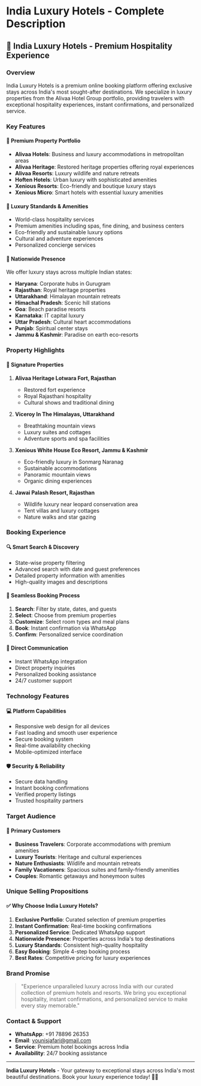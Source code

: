 # India Luxury Hotels - Complete Description

## 🏨 **India Luxury Hotels - Premium Hospitality Experience**

### **Overview**
India Luxury Hotels is a premium online booking platform offering exclusive stays across India's most sought-after destinations. We specialize in luxury properties from the Alivaa Hotel Group portfolio, providing travelers with exceptional hospitality experiences, instant confirmations, and personalized service.

### **Key Features**

#### 🎯 **Premium Property Portfolio**
- **Alivaa Hotels**: Business and luxury accommodations in metropolitan areas
- **Alivaa Heritage**: Restored heritage properties offering royal experiences
- **Alivaa Resorts**: Luxury wildlife and nature retreats
- **Hoften Hotels**: Urban luxury with sophisticated amenities
- **Xenious Resorts**: Eco-friendly and boutique luxury stays
- **Xenious Micro**: Smart hotels with essential luxury amenities

#### 🌟 **Luxury Standards & Amenities**
- World-class hospitality services
- Premium amenities including spas, fine dining, and business centers
- Eco-friendly and sustainable luxury options
- Cultural and adventure experiences
- Personalized concierge services

#### 📍 **Nationwide Presence**
We offer luxury stays across multiple Indian states:
- **Haryana**: Corporate hubs in Gurugram
- **Rajasthan**: Royal heritage properties
- **Uttarakhand**: Himalayan mountain retreats
- **Himachal Pradesh**: Scenic hill stations
- **Goa**: Beach paradise resorts
- **Karnataka**: IT capital luxury
- **Uttar Pradesh**: Cultural heart accommodations
- **Punjab**: Spiritual center stays
- **Jammu & Kashmir**: Paradise on earth eco-resorts

### **Property Highlights**

#### 🏰 **Signature Properties**
1. **Alivaa Heritage Lotwara Fort, Rajasthan**
   - Restored fort experience
   - Royal Rajasthani hospitality
   - Cultural shows and traditional dining

2. **Viceroy In The Himalayas, Uttarakhand**
   - Breathtaking mountain views
   - Luxury suites and cottages
   - Adventure sports and spa facilities

3. **Xenious White House Eco Resort, Jammu & Kashmir**
   - Eco-friendly luxury in Sonmarg Naranag
   - Sustainable accommodations
   - Panoramic mountain views
   - Organic dining experiences

4. **Jawai Palash Resort, Rajasthan**
   - Wildlife luxury near leopard conservation area
   - Tent villas and luxury cottages
   - Nature walks and star gazing

### **Booking Experience**

#### 🔍 **Smart Search & Discovery**
- State-wise property filtering
- Advanced search with date and guest preferences
- Detailed property information with amenities
- High-quality images and descriptions

#### 📱 **Seamless Booking Process**
1. **Search**: Filter by state, dates, and guests
2. **Select**: Choose from premium properties
3. **Customize**: Select room types and meal plans
4. **Book**: Instant confirmation via WhatsApp
5. **Confirm**: Personalized service coordination

#### 💬 **Direct Communication**
- Instant WhatsApp integration
- Direct property inquiries
- Personalized booking assistance
- 24/7 customer support

### **Technology Features**

#### 💻 **Platform Capabilities**
- Responsive web design for all devices
- Fast loading and smooth user experience
- Secure booking system
- Real-time availability checking
- Mobile-optimized interface

#### 🛡️ **Security & Reliability**
- Secure data handling
- Instant booking confirmations
- Verified property listings
- Trusted hospitality partners

### **Target Audience**

#### 👥 **Primary Customers**
- **Business Travelers**: Corporate accommodations with premium amenities
- **Luxury Tourists**: Heritage and cultural experiences
- **Nature Enthusiasts**: Wildlife and mountain retreats
- **Family Vacationers**: Spacious suites and family-friendly amenities
- **Couples**: Romantic getaways and honeymoon suites

### **Unique Selling Propositions**

#### ✅ **Why Choose India Luxury Hotels?**
1. **Exclusive Portfolio**: Curated selection of premium properties
2. **Instant Confirmation**: Real-time booking confirmations
3. **Personalized Service**: Dedicated WhatsApp support
4. **Nationwide Presence**: Properties across India's top destinations
5. **Luxury Standards**: Consistent high-quality hospitality
6. **Easy Booking**: Simple 4-step booking process
7. **Best Rates**: Competitive pricing for luxury experiences

### **Brand Promise**

> "Experience unparalleled luxury across India with our curated collection of premium hotels and resorts. We bring you exceptional hospitality, instant confirmations, and personalized service to make every stay memorable."

### **Contact & Support**
- **WhatsApp**: +91 78896 26353
- **Email**: younisjafari@gmail.com
- **Service**: Premium hotel bookings across India
- **Availability**: 24/7 booking assistance

---

**India Luxury Hotels** - Your gateway to exceptional stays across India's most beautiful destinations. Book your luxury experience today! 🏨✨
